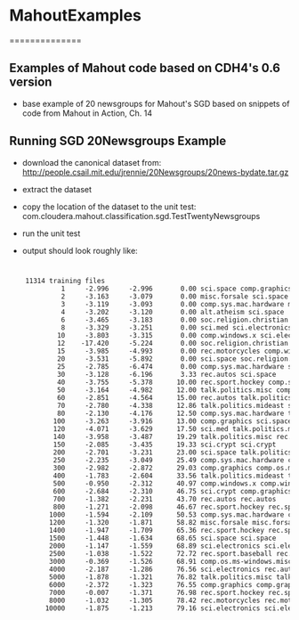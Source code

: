 # MahoutExamples
==============

## Examples of Mahout code based on CDH4's 0.6 version

- base example of 20 newsgroups for Mahout's SGD based on snippets of code from Mahout in Action, Ch. 14

## Running SGD 20Newsgroups Example

* download the canonical dataset from: http://people.csail.mit.edu/jrennie/20Newsgroups/20news-bydate.tar.gz

* extract the dataset

* copy the location of the dataset to the unit test: com.cloudera.mahout.classification.sgd.TestTwentyNewsgroups

* run the unit test

* output should look roughly like:

<code>
<pre>
	11314 training files
	         1     -2.996     -2.996       0.00 sci.space comp.graphics
	         2     -3.163     -3.079       0.00 misc.forsale sci.space
	         3     -3.119     -3.093       0.00 comp.sys.mac.hardware misc.forsale
	         4     -3.202     -3.120       0.00 alt.atheism sci.space
	         6     -3.465     -3.183       0.00 soc.religion.christian comp.graphics
	         8     -3.329     -3.251       0.00 sci.med sci.electronics
	        10     -3.803     -3.315       0.00 comp.windows.x sci.electronics
	        12    -17.420     -5.224       0.00 soc.religion.christian comp.windows.x
	        15     -3.985     -4.993       0.00 rec.motorcycles comp.windows.x
	        20     -3.531     -5.892       0.00 sci.space soc.religion.christian
	        25     -2.785     -6.474       0.00 comp.sys.mac.hardware sci.crypt
	        30     -3.128     -6.196       3.33 rec.autos sci.space
	        40     -3.755     -5.378      10.00 rec.sport.hockey comp.sys.mac.hardware
	        50     -3.164     -4.982      12.00 talk.politics.misc comp.sys.mac.hardware
	        60     -2.851     -4.564      15.00 rec.autos talk.politics.guns
	        70     -2.780     -4.338      12.86 talk.politics.mideast sci.space
	        80     -2.130     -4.176      12.50 comp.sys.mac.hardware talk.politics.misc
	       100     -3.263     -3.916      13.00 comp.graphics sci.space
	       120     -4.071     -3.629      17.50 sci.med talk.politics.misc
	       140     -3.958     -3.487      19.29 talk.politics.misc rec.sport.baseball
	       150     -2.085     -3.435      19.33 sci.crypt sci.crypt
	       200     -2.701     -3.231      23.00 sci.space talk.politics.mideast
	       250     -2.235     -3.049      25.49 comp.sys.mac.hardware comp.sys.mac.hardware
	       300     -2.982     -2.872      29.03 comp.graphics comp.os.ms-windows.misc
	       400     -1.783     -2.604      33.56 talk.politics.mideast talk.politics.guns
	       500     -0.950     -2.312      40.97 comp.windows.x comp.windows.x
	       600     -2.684     -2.310      46.75 sci.crypt comp.graphics
	       700     -1.382     -2.231      43.70 rec.autos rec.autos
	       800     -1.271     -2.098      46.67 rec.sport.hockey rec.sport.hockey
	      1000     -1.594     -2.109      50.53 comp.sys.mac.hardware comp.sys.ibm.pc.hardware
	      1200     -1.320     -1.871      58.82 misc.forsale misc.forsale
	      1400     -1.947     -1.709      65.36 rec.sport.hockey rec.sport.baseball
	      1500     -1.448     -1.634      68.65 sci.space sci.space
	      2000     -1.147     -1.559      68.89 sci.electronics sci.electronics
	      2500     -1.038     -1.522      72.72 rec.sport.baseball rec.sport.baseball
	      3000     -0.369     -1.526      68.91 comp.os.ms-windows.misc comp.os.ms-windows.misc
	      4000     -2.187     -1.286      76.56 sci.electronics rec.autos
	      5000     -1.878     -1.321      76.82 talk.politics.misc talk.politics.misc
	      6000     -2.372     -1.323      76.55 comp.graphics comp.graphics
	      7000     -0.007     -1.371      76.98 rec.sport.hockey rec.sport.hockey
	      8000     -1.032     -1.305      78.42 rec.motorcycles rec.motorcycles
	     10000     -1.875     -1.213      79.16 sci.electronics sci.electronics
</pre>
</code>
